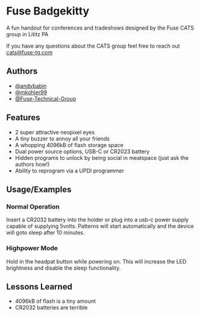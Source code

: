 
# Fuse Badgekitty

A fun handout for conferences and tradeshows designed by the Fuse CATS group in Lititz PA

If you have any questions about the CATS group feel free to reach out cats@fuse-tg.com




## Authors

- [@andybabin](https://www.github.com/octokatherine)
- [@mkohler99](https://www.github.com/mkohler99)
- [@Fuse-Technical-Group](https://github.com/Fuse-Technical-Group)


## Features

- 2 super attractive neopixel eyes
- A tiny buzzer to annoy all your friends
- A whopping 4096kB of flash storage space
- Dual power source options, USB-C or CR2023 battery
- Hidden programs to unlock by being social in meatspace (just ask the authors how!)
- Ability to reprogram via a UPDI programmer

## Usage/Examples

### Normal Operation

Insert a CR2032 battery into the holder or plug into a usb-c power supply capable of supplying 5volts. Patterns will start automatically and the device will goto sleep after 10 minutes.

### Highpower Mode
Hold in the headpat button while powering on. This will increase the LED brightness and disable the sleep functionality.


## Lessons Learned

- 4096kB of flash is a tiny amount
- CR2032 batteries are terrible

